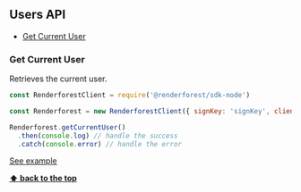 ## Users API

  - [Get Current User](#get-current-user)

### Get Current User

Retrieves the current user.
```js
const RenderforestClient = require('@renderforest/sdk-node')

const Renderforest = new RenderforestClient({ signKey: 'signKey', clientId: -1 })

Renderforest.getCurrentUser()
  .then(console.log) // handle the success
  .catch(console.error) // handle the error
```

[See example](/samples/users/get-current-user.js)

**[⬆ back to the top](#users-api)**
